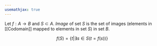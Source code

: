 ```yaml
---
usemathjax: true
---
```


Let $f: A \rightarrow B$ and $S \subset A$.
*Image* of set $S$ is the set of images (elements in [[Codomain]] mapped to elements in set $S$) in set $B$.

$$f(S) = \{ t | \exists s \in S (t=f(s))\}$$